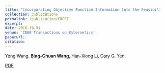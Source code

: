 ```yaml
---
title: "Incorporating Objective Function Information Into the Feasibility Rule for Constrained Evolutionary Optimization"
collection: publications
permalink: /publication/FROFI
excerpt: 
date: 2016-10-01
venue: 'IEEE Transactions on Cybernetics'
paperurl: 
citation: 
---
```

Yong Wang, __Bing-Chuan Wang__, Han-Xiong Li, Gary G. Yen.

[PDF](http://bingchuanwang.github.io/files/paper2.pdf)
